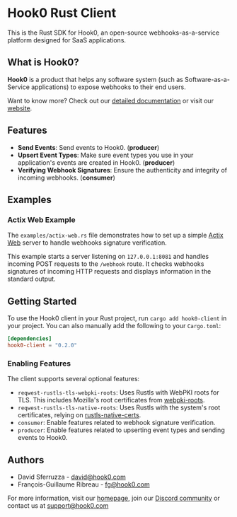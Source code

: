 # Hook0 Rust Client

This is the Rust SDK for Hook0, an open-source webhooks-as-a-service platform designed for SaaS applications.

## What is Hook0?

**Hook0** is a product that helps any software system (such as Software-as-a-Service applications) to expose webhooks to their end users.

Want to know more? Check out our [detailed documentation](https://documentation.hook0.com/docs/what-is-hook0) or visit our [website](https://hook0.com).

## Features

- **Send Events**: Send events to Hook0. (**producer**)
- **Upsert Event Types**: Make sure event types you use in your application's events are created in Hook0. (**producer**)
- **Verifying Webhook Signatures**: Ensure the authenticity and integrity of incoming webhooks. (**consumer**)

## Examples

### Actix Web Example

The `examples/actix-web.rs` file demonstrates how to set up a simple [Actix Web](https://actix.rs/) server to handle webhooks signature verification.

This example starts a server listening on `127.0.0.1:8081` and handles incoming POST requests to the `/webhook` route. It checks webhooks signatures of incoming HTTP requests and displays information in the standard output.

## Getting Started

To use the Hook0 client in your Rust project, run `cargo add hook0-client` in your project.
You can also manually add the following to your `Cargo.toml`:

```toml
[dependencies]
hook0-client = "0.2.0"
```

### Enabling Features

The client supports several optional features:

- `reqwest-rustls-tls-webpki-roots`: Uses Rustls with WebPKI roots for TLS. This includes Mozilla's root certificates from [webpki-roots](https://github.com/rustls/webpki-roots).
- `reqwest-rustls-tls-native-roots`: Uses Rustls with the system's root certificates, relying on [rustls-native-certs](https://github.com/rustls/webpki-roots).
- `consumer`: Enable features related to webhook signature verification.
- `producer`: Enable features related to upserting event types and sending events to Hook0.

## Authors

- David Sferruzza - [david@hook0.com](mailto:david@hook0.com)
- François-Guillaume Ribreau - [fg@hook0.com](mailto:fg@hook0.com)

For more information, visit our [homepage](https://www.hook0.com/), join our [Discord community](https://www.hook0.com/community) or contact us at [support@hook0.com](mailto:support@hook0.com)
